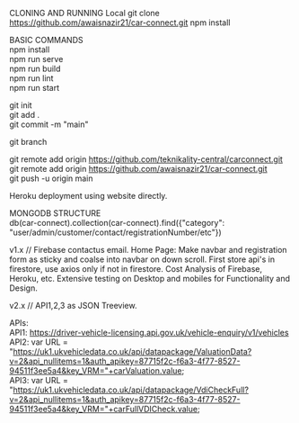 CLONING AND RUNNING Local
git clone https://github.com/awaisnazir21/car-connect.git
npm install

BASIC COMMANDS  
npm install  
npm run serve  
npm run build  
npm run lint  
npm run start  

git init    
git add .  
git commit -m "main"   
<!-- git checkout -b 1.10   -->
git branch   
<!-- git branch -M main     -->
<!-- git remote remove origin   -->
git remote add origin https://github.com/teknikality-central/carconnect.git   
git remote add origin https://github.com/awaisnazir21/car-connect.git  
git push -u origin main  
<!-- git push -u origin main:main   -->

<!-- git checkout main   -->
<!-- git branch   -->
<!-- git reset --hard 1.14   -->
<!-- git push --force origin main   -->

Heroku deployment using website directly.  

MONGODB STRUCTURE  
db(car-connect).collection(car-connect).find({"category": "user/admin/customer/contact/registrationNumber/etc"})  

v1.x // Firebase contactus email. Home Page: Make navbar and registration form as sticky and coalse into navbar on down scroll. First store api's in firestore, use axios only if not in firestore. Cost Analysis of Firebase, Heroku, etc. Extensive testing on Desktop and mobiles for Functionality and Design.

v2.x // API1,2,3 as JSON Treeview.

APIs:  
API1: https://driver-vehicle-licensing.api.gov.uk/vehicle-enquiry/v1/vehicles  
API2: var URL = "https://uk1.ukvehicledata.co.uk/api/datapackage/ValuationData?v=2&api_nullitems=1&auth_apikey=87715f2c-f6a3-4f77-8527-94511f3ee5a4&key_VRM="+carValuation.value;  
API3: var URL = "https://uk1.ukvehicledata.co.uk/api/datapackage/VdiCheckFull?v=2&api_nullitems=1&auth_apikey=87715f2c-f6a3-4f77-8527-94511f3ee5a4&key_VRM="+carFullVDICheck.value;  